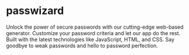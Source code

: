 # passwizard
Unlock the power of secure passwords with our cutting-edge web-based generator. Customize your password criteria and let our app do the rest. Built with the latest technologies like JavaScript, HTML, and CSS. Say goodbye to weak passwords and hello to password perfection.
